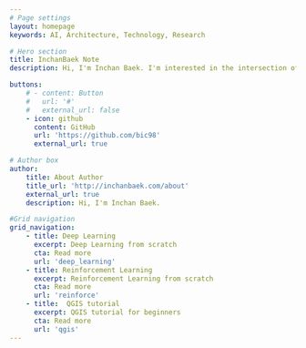 ```yaml
---
# Page settings
layout: homepage
keywords: AI, Architecture, Technology, Research

# Hero section
title: InchanBaek Note
description: Hi, I'm Inchan Baek. I'm interested in the intersection of AI, architecture, and technology. I'm currently working on projects and research in this area. I share my thoughts and findings on this blog.

buttons:
    # - content: Button
    #   url: '#'
    #   external_url: false
    - icon: github
      content: GitHub  
      url: 'https://github.com/bic98'
      external_url: true

# Author box
author:
    title: About Author
    title_url: 'http://inchanbaek.com/about'
    external_url: true
    description: Hi, I'm Inchan Baek.

#Grid navigation 
grid_navigation:
    - title: Deep Learning
      excerpt: Deep Learning from scratch
      cta: Read more
      url: 'deep_learning'
    - title: Reinforcement Learning
      excerpt: Reinforcement Learning from scratch
      cta: Read more
      url: 'reinforce'
    - title:  QGIS tutorial
      excerpt: QGIS tutorial for beginners
      cta: Read more
      url: 'qgis'
---
```

